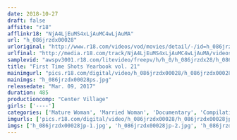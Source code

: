 ```yaml
---
date: 2018-10-27
draft: false
affsite: "r18"
afflinkr18: "NjA4LjEuMS4xLjAuMC4wLjAuMA"
url: "h_086jrzdx00028"
urloriginal: "http://www.r18.com/videos/vod/movies/detail/-/id=h_086jrzdx00028"
urlfinal: "http://media.r18.com/track/NjA4LjEuMS4xLjAuMC4wLjAuMA/videos/vod/movies/detail/-/id=h_086jrzdx00028"
samplevid: "awspv3001.r18.com/litevideo/freepv/h/h_0/h_086jrzdx28/h_086jrzdx28_dmb_w.mp4"
title: "First Time Shots Yearbook vol. 21"
mainimgurl: "pics.r18.com/digital/video/h_086jrzdx00028/h_086jrzdx00028ps.jpg"
mainimgs: "h_086jrzdx00028ps.jpg"
releasedate: "Mar. 09, 2017"
duration: 485
productioncomp: "Center Village"
girls: ['----']
categories: ['Mature Woman', 'Married Woman', 'Documentary', 'Compilation', 'Over 4 Hours', 'Hi-Def']
imgurls: ['pics.r18.com/digital/video/h_086jrzdx00028/h_086jrzdx00028jp-1.jpg', 'pics.r18.com/digital/video/h_086jrzdx00028/h_086jrzdx00028jp-2.jpg', 'pics.r18.com/digital/video/h_086jrzdx00028/h_086jrzdx00028jp-3.jpg', 'pics.r18.com/digital/video/h_086jrzdx00028/h_086jrzdx00028jp-4.jpg', 'pics.r18.com/digital/video/h_086jrzdx00028/h_086jrzdx00028jp-5.jpg', 'pics.r18.com/digital/video/h_086jrzdx00028/h_086jrzdx00028jp-6.jpg', 'pics.r18.com/digital/video/h_086jrzdx00028/h_086jrzdx00028jp-7.jpg', 'pics.r18.com/digital/video/h_086jrzdx00028/h_086jrzdx00028jp-8.jpg', 'pics.r18.com/digital/video/h_086jrzdx00028/h_086jrzdx00028jp-9.jpg', 'pics.r18.com/digital/video/h_086jrzdx00028/h_086jrzdx00028jp-10.jpg', 'pics.r18.com/digital/video/h_086jrzdx00028/h_086jrzdx00028jp-11.jpg', 'pics.r18.com/digital/video/h_086jrzdx00028/h_086jrzdx00028jp-12.jpg', 'pics.r18.com/digital/video/h_086jrzdx00028/h_086jrzdx00028jp-13.jpg', 'pics.r18.com/digital/video/h_086jrzdx00028/h_086jrzdx00028jp-14.jpg', 'pics.r18.com/digital/video/h_086jrzdx00028/h_086jrzdx00028jp-15.jpg', 'pics.r18.com/digital/video/h_086jrzdx00028/h_086jrzdx00028jp-16.jpg', 'pics.r18.com/digital/video/h_086jrzdx00028/h_086jrzdx00028jp-17.jpg', 'pics.r18.com/digital/video/h_086jrzdx00028/h_086jrzdx00028jp-18.jpg', 'pics.r18.com/digital/video/h_086jrzdx00028/h_086jrzdx00028jp-19.jpg', 'pics.r18.com/digital/video/h_086jrzdx00028/h_086jrzdx00028jp-20.jpg']
imgs: ['h_086jrzdx00028jp-1.jpg', 'h_086jrzdx00028jp-2.jpg', 'h_086jrzdx00028jp-3.jpg', 'h_086jrzdx00028jp-4.jpg', 'h_086jrzdx00028jp-5.jpg', 'h_086jrzdx00028jp-6.jpg', 'h_086jrzdx00028jp-7.jpg', 'h_086jrzdx00028jp-8.jpg', 'h_086jrzdx00028jp-9.jpg', 'h_086jrzdx00028jp-10.jpg', 'h_086jrzdx00028jp-11.jpg', 'h_086jrzdx00028jp-12.jpg', 'h_086jrzdx00028jp-13.jpg', 'h_086jrzdx00028jp-14.jpg', 'h_086jrzdx00028jp-15.jpg', 'h_086jrzdx00028jp-16.jpg', 'h_086jrzdx00028jp-17.jpg', 'h_086jrzdx00028jp-18.jpg', 'h_086jrzdx00028jp-19.jpg', 'h_086jrzdx00028jp-20.jpg']
---
```

